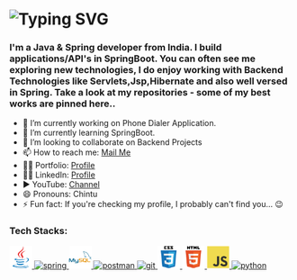  # ![Typing SVG](https://readme-typing-svg.demolab.com?font=Fira+Code&size=30&pause=1000&vCenter=true&width=800&color=04e0bb&lines=Hi+everyone+%F0%9F%91%8B+I+am+HemanthSai;Java+Full+Stack+Developer+!!)

<h3 align="left">I'm a Java & Spring developer from India. I build applications/API's in SpringBoot. You can often see me exploring new technologies, I do enjoy working with Backend Technologies like Servlets,Jsp,Hibernate and also well versed in Spring.  Take a look at my repositories - some of my best works are pinned here..</h3>

- 🔭 I’m currently working on Phone Dialer Application.
- 🌱 I’m currently learning SpringBoot.
- 👯 I’m looking to collaborate on Backend Projects
- 📫 How to reach me: [Mail Me](mailto:hemanthsaiburla@gmail.com)
- 👨‍💻 Portfolio: [Profile](https://jade-gelato-206799.netlify.app/)
- 💁‍♂️ LinkedIn:  [Profile](https://www.linkedin.com/in/hemanthsaiburla/)
- ▶️ YouTube:   [Channel](https://www.youtube.com/@Techchintuintelugu)
- 😄 Pronouns: Chintu
- ⚡ Fun fact: If you're checking my profile, I probably can't find you... 😉

<p align="left">
</p>

<h3 align="left">Tech Stacks:</h3>
<p align="left">  <a href="https://www.java.com" target="_blank" rel="noreferrer"> <img src="https://raw.githubusercontent.com/devicons/devicon/master/icons/java/java-original.svg" alt="java" width="40" height="40"/> </a> <a href="https://spring.io/" target="_blank" rel="noreferrer"> <img src="https://www.vectorlogo.zone/logos/springio/springio-icon.svg" alt="spring" width="40" height="40"/> </a>  <a href="https://www.mysql.com/" target="_blank" rel="noreferrer"> <img src="https://raw.githubusercontent.com/devicons/devicon/master/icons/mysql/mysql-original-wordmark.svg" alt="mysql" width="40" height="40"/> </a> <a href="https://postman.com" target="_blank" rel="noreferrer"> <img src="https://www.vectorlogo.zone/logos/getpostman/getpostman-icon.svg" alt="postman" width="40" height="40"/> </a> <a href="https://git-scm.com/" target="_blank" rel="noreferrer"> <img src="https://www.vectorlogo.zone/logos/git-scm/git-scm-icon.svg" alt="git" width="40" height="40"/> </a> <a href="https://www.w3schools.com/css/" target="_blank" rel="noreferrer"> <img src="https://raw.githubusercontent.com/devicons/devicon/master/icons/css3/css3-original-wordmark.svg" alt="css3" width="40" height="40"/> </a>  <a href="https://www.w3.org/html/" target="_blank" rel="noreferrer"> <img src="https://raw.githubusercontent.com/devicons/devicon/master/icons/html5/html5-original-wordmark.svg" alt="html5" width="40" height="40"/> </a> <a href="https://developer.mozilla.org/en-US/docs/Web/JavaScript" target="_blank" rel="noreferrer"> <img src="https://raw.githubusercontent.com/devicons/devicon/master/icons/javascript/javascript-original.svg" alt="javascript" width="40" height="40"/> </a> <a href="https://www.python.org/" target="_blank" rel="noreferrer"> <img src="https://www.svgrepo.com/show/452091/python.svg" alt="python" width="40" height="40"/> </a> </a> <a href="https://www.djangoproject.com/" target="_blank" rel="noreferrer">  </p>





<!--
**HemanthsaiBurla/HemanthsaiBurla** is a ✨ _special_ ✨ repository because its `README.md` (this file) appears on your GitHub profile.

Here are some ideas to get you started:

- 🔭 I’m currently working on ...
- 🌱 I’m currently learning ...
- 👯 I’m looking to collaborate on ...
- 🤔 I’m looking for help with ...
- 💬 Ask me about ...
- 📫 How to reach me: ...
- 😄 Pronouns: ...
- ⚡ Fun fact: ...
-->
